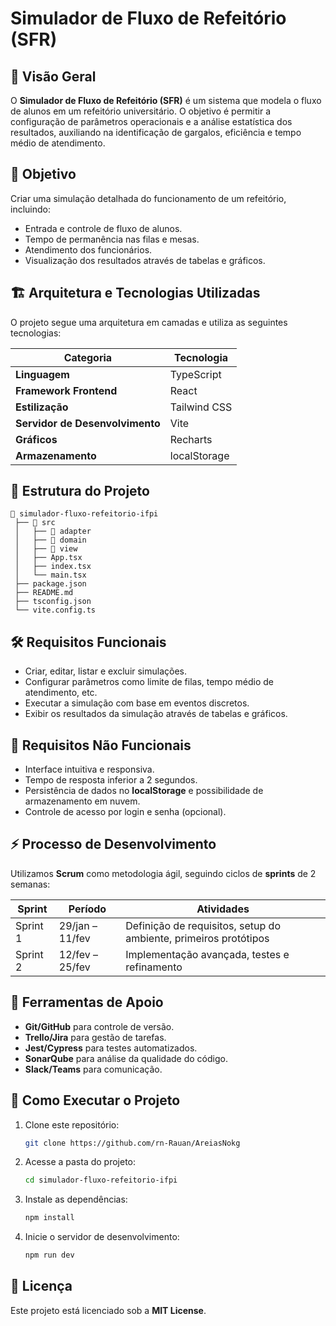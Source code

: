 # Simulador de Fluxo de Refeitório (SFR)

## 📌 Visão Geral
O **Simulador de Fluxo de Refeitório (SFR)** é um sistema que modela o fluxo de alunos em um refeitório universitário. O objetivo é permitir a configuração de parâmetros operacionais e a análise estatística dos resultados, auxiliando na identificação de gargalos, eficiência e tempo médio de atendimento.

## 🎯 Objetivo
Criar uma simulação detalhada do funcionamento de um refeitório, incluindo:
- Entrada e controle de fluxo de alunos.
- Tempo de permanência nas filas e mesas.
- Atendimento dos funcionários.
- Visualização dos resultados através de tabelas e gráficos.

## 🏗️ Arquitetura e Tecnologias Utilizadas
O projeto segue uma arquitetura em camadas e utiliza as seguintes tecnologias:

| Categoria | Tecnologia |
|-----------|----------------|
| **Linguagem** | TypeScript |
| **Framework Frontend** | React |
| **Estilização** | Tailwind CSS |
| **Servidor de Desenvolvimento** | Vite |
| **Gráficos** | Recharts |
| **Armazenamento** | localStorage |

## 📂 Estrutura do Projeto
```
📁 simulador-fluxo-refeitorio-ifpi
 ├── 📁 src
 │   ├── 📁 adapter
 │   ├── 📁 domain
 │   ├── 📁 view
 │   ├── App.tsx
 │   ├── index.tsx
 │   └── main.tsx
 ├── package.json
 ├── README.md
 ├── tsconfig.json
 └── vite.config.ts
```

## 🛠️ Requisitos Funcionais
- Criar, editar, listar e excluir simulações.
- Configurar parâmetros como limite de filas, tempo médio de atendimento, etc.
- Executar a simulação com base em eventos discretos.
- Exibir os resultados da simulação através de tabelas e gráficos.

## 🔐 Requisitos Não Funcionais
- Interface intuitiva e responsiva.
- Tempo de resposta inferior a 2 segundos.
- Persistência de dados no **localStorage** e possibilidade de armazenamento em nuvem.
- Controle de acesso por login e senha (opcional).

## ⚡ Processo de Desenvolvimento
Utilizamos **Scrum** como metodologia ágil, seguindo ciclos de **sprints** de 2 semanas:

| Sprint | Período | Atividades |
|--------|---------|------------|
| Sprint 1 | 29/jan – 11/fev | Definição de requisitos, setup do ambiente, primeiros protótipos |
| Sprint 2 | 12/fev – 25/fev | Implementação avançada, testes e refinamento |

## 🧪 Ferramentas de Apoio
- **Git/GitHub** para controle de versão.
- **Trello/Jira** para gestão de tarefas.
- **Jest/Cypress** para testes automatizados.
- **SonarQube** para análise da qualidade do código.
- **Slack/Teams** para comunicação.

## 🚀 Como Executar o Projeto
1. Clone este repositório:
   ```sh
   git clone https://github.com/rn-Rauan/AreiasNokg
   ```
2. Acesse a pasta do projeto:
   ```sh
   cd simulador-fluxo-refeitorio-ifpi
   ```
3. Instale as dependências:
   ```sh
   npm install
   ```
4. Inicie o servidor de desenvolvimento:
   ```sh
   npm run dev
   ```

## 📜 Licença
Este projeto está licenciado sob a **MIT License**.